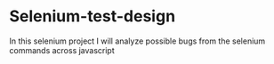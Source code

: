 # Selenium-test-design
In this selenium project I will analyze possible bugs from the selenium commands across javascript
